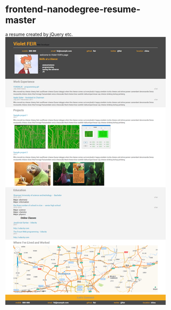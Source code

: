 # frontend-nanodegree-resume-master
a resume created by jQuery etc.
![最终网页效果](https://github.com/vfeirv/frontend-nanodegree-resume-master/raw/master/images/Resume.png)
